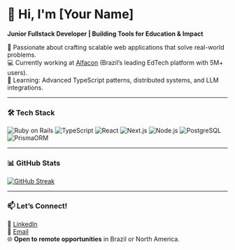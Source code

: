 # 👋 Hi, I'm [Your Name]  
**Junior Fullstack Developer | Building Tools for Education & Impact**  

🚀 Passionate about crafting scalable web applications that solve real-world problems.  
💻 Currently working at [Alfacon](https://www.alfacon.com.br/) (Brazil’s leading EdTech platform with 5M+ users).  
🌱 Learning: Advanced TypeScript patterns, distributed systems, and LLM integrations.  

---

### 🛠️ Tech Stack  
![Ruby on Rails](https://img.shields.io/badge/Ruby_on_Rails-CC0000?style=flat&logo=ruby-on-rails&logoColor=white)
![TypeScript](https://img.shields.io/badge/TypeScript-3178C6?style=flat&logo=typescript&logoColor=white)
![React](https://img.shields.io/badge/React-61DAFB?style=flat&logo=react&logoColor=black)
![Next.js](https://img.shields.io/badge/Next.js-000000?style=flat&logo=next.js&logoColor=white)
![Node.js](https://img.shields.io/badge/Node.js-339933?style=flat&logo=node.js&logoColor=white)
![PostgreSQL](https://img.shields.io/badge/PostgreSQL-4169E1?style=flat&logo=postgresql&logoColor=white)
![PrismaORM](https://img.shields.io/badge/Prisma-2D3748?style=flat&logo=prisma&logoColor=white)

---

### 📊 GitHub Stats  
[![GitHub Streak](https://streak-stats.demolab.com?user=[YOUR_GITHUB_USERNAME]&theme=dark&hide_border=true)](https://git.io/streak-stats)  

---

### 📫 Let’s Connect!  
🔗 [LinkedIn](https://www.linkedin.com/in/luiz-henrique-colman-6a04bb257/)  
📧 [Email](mailto:colmanluizz@gmail.com)  
🌐 **Open to remote opportunities** in Brazil or North America.  
